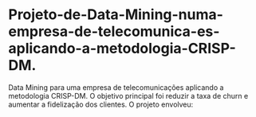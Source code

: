 # Projeto-de-Data-Mining-numa-empresa-de-telecomunica-es-aplicando-a-metodologia-CRISP-DM.
 Data Mining para uma empresa de telecomunicações aplicando a metodologia CRISP-DM. O objetivo principal foi reduzir a taxa de churn e aumentar a fidelização dos clientes. O projeto envolveu:
